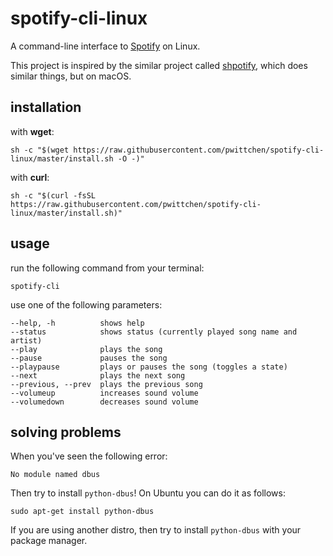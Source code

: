 # spotify-cli-linux
A command-line interface to [Spotify](https://www.spotify.com/) on Linux.

This project is inspired by the similar project called [shpotify](https://github.com/hnarayanan/shpotify), which does similar things, but on macOS.

installation
------------

with **wget**:
```
sh -c "$(wget https://raw.githubusercontent.com/pwittchen/spotify-cli-linux/master/install.sh -O -)"
```

with **curl**:
```
sh -c "$(curl -fsSL https://raw.githubusercontent.com/pwittchen/spotify-cli-linux/master/install.sh)"
```

usage
-----

run the following command from your terminal:

```
spotify-cli
```

use one of the following parameters:

```
--help, -h          shows help
--status            shows status (currently played song name and artist)
--play              plays the song
--pause             pauses the song
--playpause         plays or pauses the song (toggles a state)
--next              plays the next song
--previous, --prev  plays the previous song
--volumeup          increases sound volume
--volumedown        decreases sound volume
```

solving problems
----------------

When you've seen the following error:

```
No module named dbus
```

Then try to install `python-dbus`! On Ubuntu you can do it as follows:

```
sudo apt-get install python-dbus
```

If you are using another distro, then try to install `python-dbus` with your package manager.
